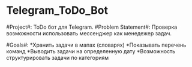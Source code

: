 # Telegram_ToDo_Bot
#Project#: ToDo бот для Telegram.
#Problem Statement#: Проверка возможности использовать мессенджер как менедежер задач.

#Goals#:
*Хранить задачи в мапах (словарях)
*Показывать перечень команд
*Выводить задачи на определенную дату
*Возможность структурировать задачи по категориям
